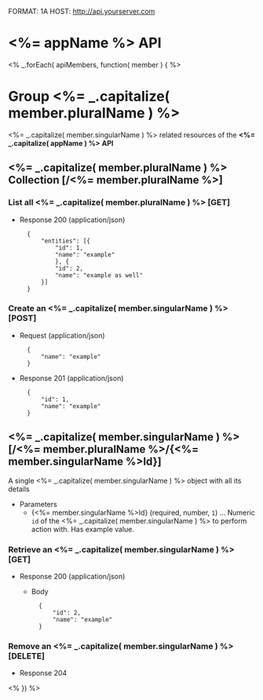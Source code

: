 FORMAT: 1A
HOST: http://api.yourserver.com

# <%= appName %> API

<% _.forEach( apiMembers, function( member ) {  %>

# Group <%= _.capitalize( member.pluralName ) %>
<%= _.capitalize( member.singularName ) %> related resources of the **<%= _.capitalize( appName ) %> API**

## <%= _.capitalize( member.pluralName ) %> Collection [/<%= member.pluralName %>]
### List all <%= _.capitalize( member.pluralName ) %> [GET]
+ Response 200 (application/json)

        {
            "entities": [{
                "id": 1,
                "name": "example"
                }, {
                "id": 2,
                "name": "example as well"
            }]
        }

### Create an <%= _.capitalize( member.singularName ) %> [POST]
+ Request (application/json)

        {
            "name": "example"
        }

+ Response 201 (application/json)

        {
            "id": 1,
            "name": "example"
        }

## <%= _.capitalize( member.singularName ) %> [/<%= member.pluralName %>/{<%= member.singularName %>Id}]
A single <%= _.capitalize( member.singularName ) %> object with all its details

+ Parameters
    + {<%= member.singularName %>Id} (required, number, `1`) ... Numeric `id` of the <%= _.capitalize( member.singularName ) %> to perform action with. Has example value.

### Retrieve an <%= _.capitalize( member.singularName ) %> [GET]
+ Response 200 (application/json)

    + Body

            {
                "id": 2,
                "name": "example"
            }

### Remove an <%= _.capitalize( member.singularName ) %> [DELETE]
+ Response 204

<% }) %>
